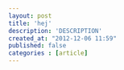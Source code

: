 ```yaml
--- 
layout: post
title: 'hej'
description: 'DESCRIPTION'
created_at: "2012-12-06 11:59"
published: false
categories : [article]
---
```




